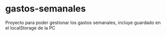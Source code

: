 # gastos-semanales
Proyecto para poder gestionar los gastos semanales, incluye guardado en el localStorage de la PC
